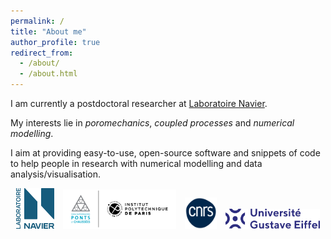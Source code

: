 ```yaml
---
permalink: /
title: "About me"
author_profile: true
redirect_from:
  - /about/
  - /about.html
---
```


I am currently a postdoctoral researcher at [Laboratoire Navier](https://navier-lab.fr).

My interests lie in *poromechanics*, *coupled processes* and *numerical modelling*.

I aim at providing easy-to-use, open-source software and snippets of code to help people in research with numerical modelling and data analysis/visualisation.

<p align="middle">
  <img style="padding: 0% 1% 0% 1%" src="/images/logo_navier.png" width="12%" />
  <img style="padding: 0% 1% 0% 1%" src="/images/logo_enpc.png" width="36%" />
  <img style="padding: 0% 1% 0% 1%" src="/images/logo_cnrs.jpg" width="10%" />
  <img style="padding: 0% 1% 0% 1%" src="/images/logo_uge.png" width="30%" />
</p>
